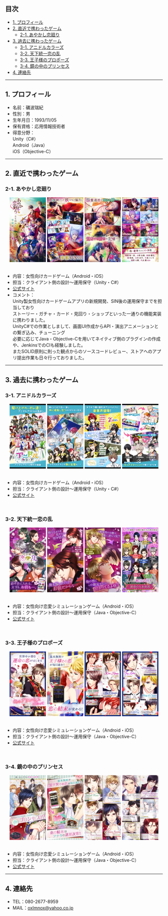 ## 目次

+ [1. プロフィール](#profile)
+ [2. 直近で携わったゲーム](#feature)
    - [2-1. あやかし恋廻り](#ayakoi)
+ [3. 過去に携わったゲーム](#works)
    - [3-1. アニドルカラーズ](#anidol)
    - [3-2. 天下統一恋の乱](#tenka)
    - [3-3. 王子様のプロポーズ](#ouji)
    - [3-4. 鏡の中のプリンセス](#mirror)
+ [4. 連絡先](#contact)

***

<a id="profile"></a>
##  1. プロフィール

* 名前：礪波瑞紀
* 性別：男
* 生年月日：1993/11/05
* 保有資格：応用情報技術者
* 得意分野：<br>
 Unity（C#）<br>
 Android（Java）<br>
 iOS（Objective-C）

***

<a id="feature"></a>
## 2. 直近で携わったゲーム

<a id="ayakoi"></a>
### 2-1. あやかし恋廻り
<div align="center">
    <img src="./image/ayakoi_first_image.png" width=23%>
    <img src="./image/ayakoi_second_image.png" width=23%>
    <img src="./image/ayakoi_third_image.png" width=23%>
    <img src="./image/ayakoi_forth_image.png" width=23%>
</div>
<br>

* 内容：女性向けカードゲーム（Android・iOS）
* 担当：クライアント側の設計～運用保守（Unity・C#）
* [公式サイト](https://products.voltage.co.jp/ayakoi/)
* コメント：<br>
 Unity製女性向けカードゲームアプリの新規開発、SIN後の運用保守までを担当しており<br>
 ストーリー・ガチャ・カード・見回り・ショップといった一通りの機能実装に携わりました。<br>
 UnityC#での作業としまして、画面UI作成からAPI・演出アニメーションとの繋ぎ込み、チューニング<br>
 必要に応じてJava・Objective-Cを用いてネイティブ側のプラグインの作成や、JenkinsでのCIも経験しました。<br>
 またSOLID原則に則った観点からのソースコードレビュー、ストアへのアプリ提出作業も日々行っておりました。<br>

***

<a id="works"></a>
## 3. 過去に携わったゲーム

<a id="anidol"></a>
### 3-1. アニドルカラーズ
<div align="center">
    <img src="./image/anidol_first_image.png" width=23%>
    <img src="./image/anidol_second_image.png" width=23%>
    <img src="./image/anidol_third_image.png" width=23%>
    <img src="./image/anidol_forth_image.png" width=23%>
</div>
<br>

* 内容：女性向けカードゲーム（Android・iOS）
* 担当：クライアント側の設計～運用保守（Unity・C#）
* [公式サイト](https://dream.voltage.co.jp/anidol/index.php)

<br>

<a id="tenka"></a>
### 3-2. 天下統一恋の乱
<div align="center">
    <img src="./image/tenka_first_image.png" width=23%>
    <img src="./image/tenka_second_image.png" width=23%>
    <img src="./image/tenka_third_image.png" width=23%>
    <img src="./image/tenka_forth_image.png" width=23%>
</div>
<br>

* 内容：女性向け恋愛シミュレーションゲーム（Android・iOS）
* 担当：クライアント側の設計～運用保守（Java・Objective-C）
* [公式サイト](https://products.voltage.co.jp/tenka/)

<br>

<a id="ouji"></a>
### 3-3. 王子様のプロポーズ
<div align="center">
    <img src="./image/ouji_first_image.png" width=23%>
    <img src="./image/ouji_second_image.png" width=23%>
    <img src="./image/ouji_third_image.png" width=23%>
    <img src="./image/ouji_forth_image.png" width=23%>
</div>
<br>

* 内容：女性向け恋愛シミュレーションゲーム（Android・iOS）
* 担当：クライアント側の設計～運用保守（Java・Objective-C）
* [公式サイト](https://products.voltage.co.jp/apps/ouji2/)

<br>

<a id="mirror"></a>
### 3-4. 鏡の中のプリンセス
<div align="center">
    <img src="./image/mirror_first_image.png" width=23%>
    <img src="./image/mirror_second_image.png" width=23%>
    <img src="./image/mirror_third_image.png" width=23%>
    <img src="./image/mirror_forth_image.png" width=23%>
</div>
<br>

* 内容：女性向け恋愛シミュレーションゲーム（Android・iOS）
* 担当：クライアント側の設計～運用保守（Java・Objective-C）
* [公式サイト](https://products.voltage.co.jp/mirror/)

***

<a id="contact"></a>
## 4. 連絡先

* TEL：080-2677-8959
* MAIL：oxlmnox@yahoo.co.jp
